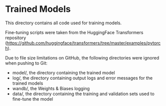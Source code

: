 # Trained Models

This directory contains all code used for training models.

Fine-tuning scripts were taken from the HuggingFace Transformers repository (https://github.com/huggingface/transformers/tree/master/examples/pytorch).

Due to file size limitations on GitHub, the following directories were ignored when pushing to Git:
- model/, the directory containing the trained model
- log/, the directory containing output logs and error messages for the trained models
- wandb/, the Weights & Biases logging
- data/, the directory containing the training and validation sets used to fine-tune the model
